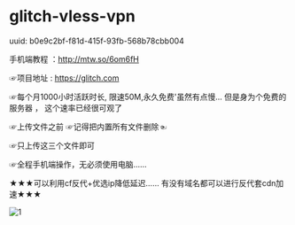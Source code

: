 # glitch-vless-vpn

uuid: b0e9c2bf-f81d-415f-93fb-568b78cbb004

手机端教程 ：http://mtw.so/6om6fH

☞项目地址  :   https://glitch.com

☞每个月1000小时活跃时长, 限速50M,永久免费'虽然有点慢… 但是身为个免费的服务器 ， 这个速率已经很可观了 

☞上传文件之前 ☞记得把内置所有文件删除☜

☞只上传这三个文件即可  

☞全程手机端操作，无必须使用电脑……  

★★★可以利用cf反代+优选ip降低延迟…… 有没有域名都可以进行反代套cdn加速★★★

![1](https://github.com/mengxianbo/glitch-vless-vpn/assets/36605259/88f125b5-c4b5-4477-b992-a4f5731cc830)
